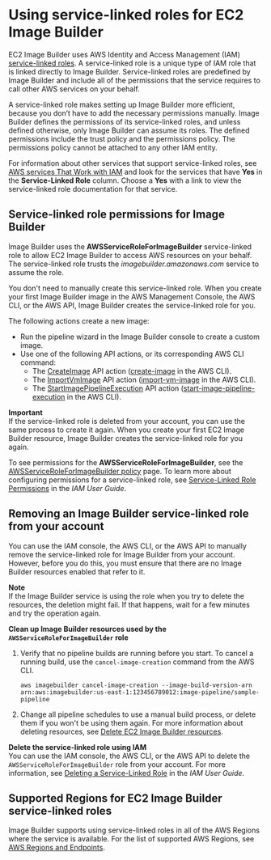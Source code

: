 # Using service\-linked roles for EC2 Image Builder<a name="image-builder-service-linked-role"></a>

EC2 Image Builder uses AWS Identity and Access Management \(IAM\) [service\-linked roles](https://docs.aws.amazon.com/IAM/latest/UserGuide/id_roles_terms-and-concepts.html#iam-term-service-linked-role)\. A service\-linked role is a unique type of IAM role that is linked directly to Image Builder\. Service\-linked roles are predefined by Image Builder and include all of the permissions that the service requires to call other AWS services on your behalf\. 

A service\-linked role makes setting up Image Builder more efficient, because you don’t have to add the necessary permissions manually\. Image Builder defines the permissions of its service\-linked roles, and unless defined otherwise, only Image Builder can assume its roles\. The defined permissions include the trust policy and the permissions policy\. The permissions policy cannot be attached to any other IAM entity\. 

For information about other services that support service\-linked roles, see [AWS services That Work with IAM](https://docs.aws.amazon.com/IAM/latest/UserGuide/reference_aws-services-that-work-with-iam.html) and look for the services that have **Yes** in the **Service\-Linked Role** column\. Choose a **Yes** with a link to view the service\-linked role documentation for that service\.

## Service\-linked role permissions for Image Builder<a name="image-builder-slr-permissions"></a>

Image Builder uses the **AWSServiceRoleForImageBuilder** service\-linked role to allow EC2 Image Builder to access AWS resources on your behalf\. The service\-linked role trusts the *imagebuilder\.amazonaws\.com* service to assume the role\.

You don't need to manually create this service\-linked role\. When you create your first Image Builder image in the AWS Management Console, the AWS CLI, or the AWS API, Image Builder creates the service\-linked role for you\.

The following actions create a new image:
+ Run the pipeline wizard in the Image Builder console to create a custom image\.
+ Use one of the following API actions, or its corresponding AWS CLI command:
  + The [CreateImage](https://docs.aws.amazon.com/imagebuilder/latest/APIReference/API_CreateImage.html) API action \([create\-image](https://awscli.amazonaws.com/v2/documentation/api/latest/reference/imagebuilder/create-image.html) in the AWS CLI\)\.
  + The [ImportVmImage](https://docs.aws.amazon.com/imagebuilder/latest/APIReference/API_ImportVmImage.html) API action \([import\-vm\-image](https://awscli.amazonaws.com/v2/documentation/api/latest/reference/imagebuilder/import-vm-image.html) in the AWS CLI\)\.
  + The [StartImagePipelineExecution](https://docs.aws.amazon.com/imagebuilder/latest/APIReference/API_StartImagePipelineExecution.html) API action \([start\-image\-pipeline\-execution](https://awscli.amazonaws.com/v2/documentation/api/latest/reference/imagebuilder/start-image-pipeline-execution.html) in the AWS CLI\)\.

**Important**  
If the service\-linked role is deleted from your account, you can use the same process to create it again\. When you create your first EC2 Image Builder resource, Image Builder creates the service\-linked role for you again\.

To see permissions for the **AWSServiceRoleForImageBuilder**, see the [AWSServiceRoleForImageBuilder policy](security-iam-awsmanpol.md#sec-iam-manpol-AWSServiceRoleForImageBuilder) page\. To learn more about configuring permissions for a service\-linked role, see [Service\-Linked Role Permissions](https://docs.aws.amazon.com/IAM/latest/UserGuide/using-service-linked-roles.html#service-linked-role-permissions) in the *IAM User Guide*\.

## Removing an Image Builder service\-linked role from your account<a name="image-builder-slr-deleting"></a>

You can use the IAM console, the AWS CLI, or the AWS API to manually remove the service\-linked role for Image Builder from your account\. However, before you do this, you must ensure that there are no Image Builder resources enabled that refer to it\.

**Note**  
If the Image Builder service is using the role when you try to delete the resources, the deletion might fail\. If that happens, wait for a few minutes and try the operation again\.

**Clean up Image Builder resources used by the `AWSServiceRoleForImageBuilder` role**

1. Verify that no pipeline builds are running before you start\. To cancel a running build, use the `cancel-image-creation` command from the AWS CLI\.

   ```
   aws imagebuilder cancel-image-creation --image-build-version-arn arn:aws:imagebuilder:us-east-1:123456789012:image-pipeline/sample-pipeline
   ```

1. Change all pipeline schedules to use a manual build process, or delete them if you won't be using them again\. For more information about deleting resources, see [Delete EC2 Image Builder resources](delete-resources.md)\.

**Delete the service\-linked role using IAM**  
You can use the IAM console, the AWS CLI, or the AWS API to delete the `AWSServiceRoleForImageBuilder` role from your account\. For more information, see [ Deleting a Service\-Linked Role](https://docs.aws.amazon.com/IAM/latest/UserGuide/using-service-linked-roles.html#delete-service-linked-role) in the *IAM User Guide*\.

## Supported Regions for EC2 Image Builder service\-linked roles<a name="image-builder-slr-regions"></a>

Image Builder supports using service\-linked roles in all of the AWS Regions where the service is available\. For the list of supported AWS Regions, see [AWS Regions and Endpoints](how-image-builder-works.md#image-builder-regions)\.
